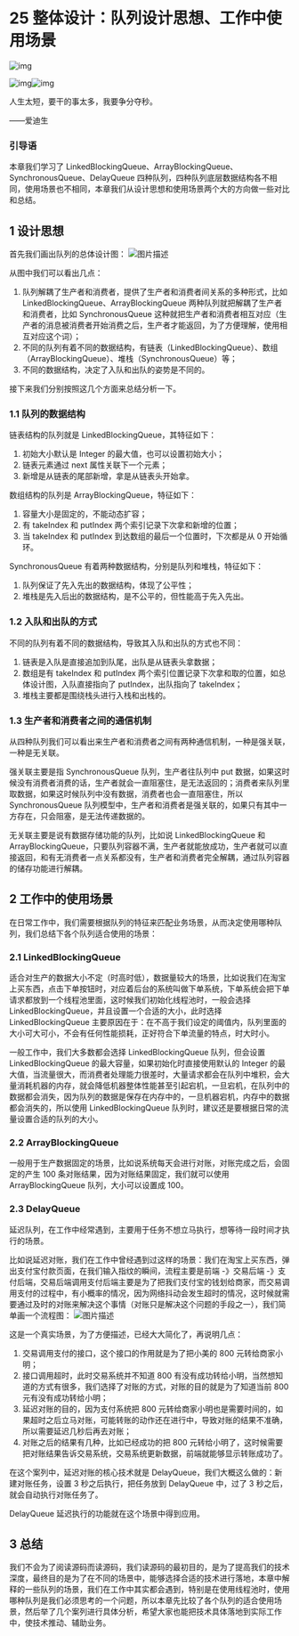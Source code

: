 # 25 整体设计：队列设计思想、工作中使用场景

![img](E:/%E6%88%91%E7%9A%84%E5%9D%9A%E6%9E%9C%E4%BA%91/OneDrive/%E5%AD%A6%E4%B9%A0/%E7%AC%94%E8%AE%B0/%E5%9B%BE%E7%89%87/note_images/5db68d030001f1af06400359.jpg)

![img](E:/%E6%88%91%E7%9A%84%E5%9D%9A%E6%9E%9C%E4%BA%91/OneDrive/%E5%AD%A6%E4%B9%A0/%E7%AC%94%E8%AE%B0/%E5%9B%BE%E7%89%87/note_images/bg-l-1580740593831.png)![img](E:/%E6%88%91%E7%9A%84%E5%9D%9A%E6%9E%9C%E4%BA%91/OneDrive/%E5%AD%A6%E4%B9%A0/%E7%AC%94%E8%AE%B0/%E5%9B%BE%E7%89%87/note_images/bg-r-1580740593831.png)

人生太短，要干的事太多，我要争分夺秒。

——爱迪生



### 引导语

本章我们学习了 LinkedBlockingQueue、ArrayBlockingQueue、SynchronousQueue、DelayQueue 四种队列，四种队列底层数据结构各不相同，使用场景也不相同，本章我们从设计思想和使用场景两个大的方向做一些对比和总结。



## 1 设计思想

首先我们画出队列的总体设计图：
![图片描述](E:/%E6%88%91%E7%9A%84%E5%9D%9A%E6%9E%9C%E4%BA%91/OneDrive/%E5%AD%A6%E4%B9%A0/%E7%AC%94%E8%AE%B0/%E5%9B%BE%E7%89%87/note_images/5db148170001daa312560972.png)

从图中我们可以看出几点：

1. 队列解耦了生产者和消费者，提供了生产者和消费者间关系的多种形式，比如 LinkedBlockingQueue、ArrayBlockingQueue 两种队列就把解耦了生产者和消费者，比如 SynchronousQueue 这种就把生产者和消费者相互对应（生产者的消息被消费者开始消费之后，生产者才能返回，为了方便理解，使用相互对应这个词）；
2. 不同的队列有着不同的数据结构，有链表（LinkedBlockingQueue）、数组（ArrayBlockingQueue）、堆栈（SynchronousQueue）等；
3. 不同的数据结构，决定了入队和出队的姿势是不同的。

接下来我们分别按照这几个方面来总结分析一下。



### 1.1 队列的数据结构

链表结构的队列就是 LinkedBlockingQueue，其特征如下：

1. 初始大小默认是 Integer 的最大值，也可以设置初始大小；
2. 链表元素通过 next 属性关联下一个元素；
3. 新增是从链表的尾部新增，拿是从链表头开始拿。

数组结构的队列是 ArrayBlockingQueue，特征如下：

1. 容量大小是固定的，不能动态扩容；
2. 有 takeIndex 和 putIndex 两个索引记录下次拿和新增的位置；
3. 当 takeIndex 和 putIndex 到达数组的最后一个位置时，下次都是从 0 开始循环。

SynchronousQueue 有着两种数据结构，分别是队列和堆栈，特征如下：

1. 队列保证了先入先出的数据结构，体现了公平性；
2. 堆栈是先入后出的数据结构，是不公平的，但性能高于先入先出。



### 1.2 入队和出队的方式

不同的队列有着不同的数据结构，导致其入队和出队的方式也不同：

1. 链表是入队是直接追加到队尾，出队是从链表头拿数据；
2. 数组是有 takeIndex 和 putIndex 两个索引位置记录下次拿和取的位置，如总体设计图，入队直接指向了 putIndex，出队指向了 takeIndex；
3. 堆栈主要都是围绕栈头进行入栈和出栈的。



### 1.3 生产者和消费者之间的通信机制

从四种队列我们可以看出来生产者和消费者之间有两种通信机制，一种是强关联，一种是无关联。

强关联主要是指 SynchronousQueue 队列，生产者往队列中 put 数据，如果这时候没有消费者消费的话，生产者就会一直阻塞住，是无法返回的；消费者来队列里取数据，如果这时候队列中没有数据，消费者也会一直阻塞住，所以 SynchronousQueue 队列模型中，生产者和消费者是强关联的，如果只有其中一方存在，只会阻塞，是无法传递数据的。

无关联主要是说有数据存储功能的队列，比如说 LinkedBlockingQueue 和 ArrayBlockingQueue，只要队列容器不满，生产者就能放成功，生产者就可以直接返回，和有无消费者一点关系都没有，生产者和消费者完全解耦，通过队列容器的储存功能进行解耦。



## 2 工作中的使用场景

在日常工作中，我们需要根据队列的特征来匹配业务场景，从而决定使用哪种队列，我们总结下各个队列适合使用的场景：



### 2.1 LinkedBlockingQueue

适合对生产的数据大小不定（时高时低），数据量较大的场景，比如说我们在淘宝上买东西，点击下单按钮时，对应着后台的系统叫做下单系统，下单系统会把下单请求都放到一个线程池里面，这时候我们初始化线程池时，一般会选择 LinkedBlockingQueue，并且设置一个合适的大小，此时选择 LinkedBlockingQueue 主要原因在于：在不高于我们设定的阈值内，队列里面的大小可大可小，不会有任何性能损耗，正好符合下单流量的特点，时大时小。

一般工作中，我们大多数都会选择 LinkedBlockingQueue 队列，但会设置 LinkedBlockingQueue 的最大容量，如果初始化时直接使用默认的 Integer 的最大值，当流量很大，而消费者处理能力很差时，大量请求都会在队列中堆积，会大量消耗机器的内存，就会降低机器整体性能甚至引起宕机，一旦宕机，在队列中的数据都会消失，因为队列的数据是保存在内存中的，一旦机器宕机，内存中的数据都会消失的，所以使用 LinkedBlockingQueue 队列时，建议还是要根据日常的流量设置合适的队列的大小。



### 2.2 ArrayBlockingQueue

一般用于生产数据固定的场景，比如说系统每天会进行对账，对账完成之后，会固定的产生 100 条对账结果，因为对账结果固定，我们就可以使用 ArrayBlockingQueue 队列，大小可以设置成 100。



### 2.3 DelayQueue

延迟队列，在工作中经常遇到，主要用于任务不想立马执行，想等待一段时间才执行的场景。

比如说延迟对账，我们在工作中曾经遇到过这样的场景：我们在淘宝上买东西，弹出支付宝付款页面，在我们输入指纹的瞬间，流程主要是前端 -》交易后端 -》支付后端，交易后端调用支付后端主要是为了把我们支付宝的钱划给商家，而交易调用支付的过程中，有小概率的情况，因为网络抖动会发生超时的情况，这时候就需要通过及时的对账来解决这个事情（对账只是解决这个问题的手段之一），我们简单画一个流程图：
![图片描述](E:/%E6%88%91%E7%9A%84%E5%9D%9A%E6%9E%9C%E4%BA%91/OneDrive/%E5%AD%A6%E4%B9%A0/%E7%AC%94%E8%AE%B0/%E5%9B%BE%E7%89%87/note_images/5db1482c0001d1fd11880618.png)

这是一个真实场景，为了方便描述，已经大大简化了，再说明几点：

1. 交易调用支付的接口，这个接口的作用就是为了把小美的 800 元转给商家小明；
2. 接口调用超时，此时交易系统并不知道 800 有没有成功转给小明，当然想知道的方式有很多，我们选择了对账的方式，对账的目的就是为了知道当前 800 元有没有成功转给小明；
3. 延迟对账的目的，因为支付系统把 800 元转给商家小明也是需要时间的，如果超时之后立马对账，可能转账的动作还在进行中，导致对账的结果不准确，所以需要延迟几秒后再去对账；
4. 对账之后的结果有几种，比如已经成功的把 800 元转给小明了，这时候需要把对账结果告诉交易系统，交易系统更新数据，前端就能够显示转账成功了。

在这个案列中，延迟对账的核心技术就是 DelayQueue，我们大概这么做的：新建对账任务，设置 3 秒之后执行，把任务放到 DelayQueue 中，过了 3 秒之后，就会自动执行对账任务了。

DelayQueue 延迟执行的功能就在这个场景中得到应用。



## 3 总结

我们不会为了阅读源码而读源码，我们读源码的最初目的，是为了提高我们的技术深度，最终目的是为了在不同的场景中，能够选择合适的技术进行落地，本章中解释的一些队列的场景，我们在工作中其实都会遇到，特别是在使用线程池时，使用哪种队列是我们必须思考的一个问题，所以本章先比较了各个队列的适合使用场景，然后举了几个案列进行具体分析，希望大家也能把技术具体落地到实际工作中，使技术推动、辅助业务。